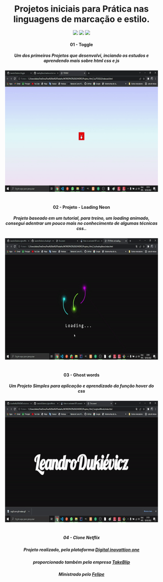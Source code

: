 <div align ="center">

<h1> Projetos iniciais para Prática nas linguagens de marcação e estilo.</h1>

<img height="180em" src="https://cdn.jsdelivr.net/gh/devicons/devicon/icons/html5/html5-plain-wordmark.svg" />
<img  height ="180em"src="https://cdn.jsdelivr.net/gh/devicons/devicon/icons/css3/css3-plain-wordmark.svg" />
<img  height = "160em"src="https://cdn.jsdelivr.net/gh/devicons/devicon/icons/javascript/javascript-plain.svg" />
<br>
<h4> 01 - Toggle</h4> 



##### Um dos primeiros  Projetos que desenvolvi, inciando os estudos e aprendendo mais sobre html css e js



<div align = "center">
  <img height="400em" src="https://github.com/LeandroDukievicz/toggle/blob/main/ezgif.com-gif-maker.gif"/>
  </div>

#


#### 02 - Projeto - Loading Neon


##### Projeto baseado em um tutorial, para treino, um loading animado, consegui adentrar um pouco mais no conhecimento de algumas técnicas css..


<div align ="center">
  <img height="400em" src="https://github.com/LeandroDukievicz/loadingNeon/blob/main/ezgif.com-gif-maker.gif"/>
  </div>
  
  #
  
  #### 03 -  Ghost words
  ##### Um Projeto Simples para aplicação e aprendizado da função hover do css

<div align = "center">
  <img height = "400em" src="https://github.com/LeandroDukievicz/ghostWords/blob/main/ezgif.com-gif-maker.gif"/>
  </div>
  
  #
  
  ##### 04 - Clone Netflix

#####  Projeto realizado, pela plataforma [Digital inovattion one](https://www.dio.me/sign-in)
#####  proporcionado também pela empresa [TakeBlip](https://digital.take.net/conversas-inteligentes/?utm_source=Google&utm_medium=cpc&utm_term=take%20blip&utm_campaign=SEMB_Take-Blip-geral%20%28b-p-e%29&hsa_acc=2783574544&hsa_kw=take%20blip&hsa_ve=3&hsa_ad=540247450279&hsa_net=adwords&hsa_mt=e&hsa_cam=12320816312&hsa_src=g&hsa_tgt=aud-1185638250910:kwd-809239209550&hsa_grp=117951638579&utm_id=go_cmp-12320816312_adg-117951638579_ad-540247450279_aud-1185638250910:kwd-809239209550_dev-c_ext-_prd-_sig-Cj0KCQiA3fiPBhCCARIsAFQ8QzUK9oFNU3VTDrnG4IwPB03wv4-6UnaW3AoTH0sdf47ihEUJ8yAi_E4aAmvpEALw_wcB&gclid=Cj0KCQiA3fiPBhCCARIsAFQ8QzUK9oFNU3VTDrnG4IwPB03wv4-6UnaW3AoTH0sdf47ihEUJ8yAi_E4aAmvpEALw_wcB)

##### Ministrado pelo [Felipe](https://github.com/felipeAguiarCode)

#







  

